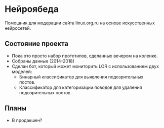 # Нейроябеда
Помошник для модерации сайта linux.org.ru на основе искусственных нейросетей.

## Состояние проекта
* Пока это просто набор прототипов, сделанных вечером на коленке.
* Собраны данные (2014-2018)
* Сделан бот, который может мониторить LOR с использованием двух моделей:
  * Бинарный классификатор для выявления подозрительных постов.
  * Классификатор для категоризации поводов для удаления подозрительных постов.

## Планы
* В продакшен?
